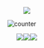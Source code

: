 <div align="center">
  


<p align="center"> <img src="https://64.media.tumblr.com/ede6f3cb45524f4c1eb0672dc3d10188/59109a23f82e5c42-3c/s250x400/1aa562e95dd854211080dfb0261b8a92f0bdff41.gifv"> </p> 

‎![counter](https://komarev.com/ghpvc/?username=untildawns&label=ੈ✩‧₊˚&color=80462f&style=plastic") ‎ ‎ ‎‎ ‎ ‎ ‎ 

![](https://64.media.tumblr.com/903abb3a847659faf601518b2c9e3a61/59109a23f82e5c42-d5/s100x200/6f3fbff4e0a8b6a945331fbfe0e67885ce6344ca.gifv)![](https://64.media.tumblr.com/5d084cf80054b94b1380730d0ba960a2/79d8b316934d24c3-51/s100x200/b88501c78d12b5d18066a30d4c5cd17d7b2975c4.gifv)![](https://64.media.tumblr.com/7b3db55c3e95cac2badc354fcb17d199/4f44e1668dda8d88-69/s100x200/e5ad0c6e637c91853bc9b07f07fb231f8d31078d.pnj)


